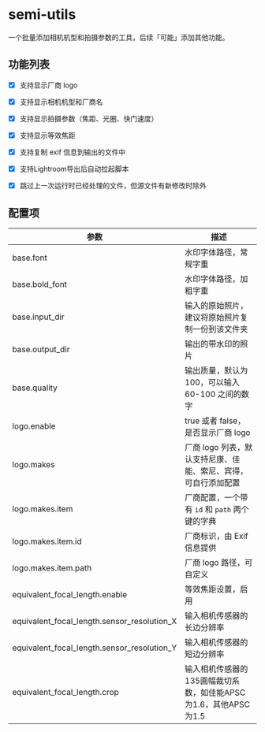 
# semi-utils
一个批量添加相机机型和拍摄参数的工具，后续「可能」添加其他功能。



## 功能列表

- [x] 支持显示厂商 logo
- [x] 支持显示相机机型和厂商名
- [x] 支持显示拍摄参数（焦距、光圈、快门速度）
- [x] 支持显示等效焦距
- [x] 支持复制 exif 信息到输出的文件中
- [x] 支持Lightroom导出后自动拉起脚本
- [x] 跳过上一次运行时已经处理的文件，但源文件有新修改时除外


## 配置项

| 参数                                            | 描述                                                                         |
| ----------------------------------------------- | --------------------------------------------------------------------------   |
| base.font                                       | 水印字体路径，常规字重                                                       |
| base.bold_font                                  | 水印字体路径，加粗字重                                                       |
| base.input_dir                                  | 输入的原始照片，建议将原始照片复制一份到该文件夹                             |
| base.output_dir                                 | 输出的带水印的照片                                                           |
| base.quality                                    | 输出质量，默认为 100，可以输入 60-100 之间的数字                             |
| logo.enable                                     | true 或者 false，是否显示厂商 logo                                           |
| logo.makes                                      | 厂商 logo 列表，默认支持尼康、佳能、索尼、宾得，可自行添加配置               |
| logo.makes.item                                 | 厂商配置，一个带有 `id` 和 `path` 两个键的字典                               |
| logo.makes.item.id                              | 厂商标识，由 Exif 信息提供                                                   |
| logo.makes.item.path                            | 厂商 logo 路径，可自定义                                                     |
| equivalent_focal_length.enable                  | 等效焦距设置，启用                                                           |
| equivalent_focal_length.sensor_resolution_X     | 输入相机传感器的长边分辨率                                                   |
| equivalent_focal_length.sensor_resolution_Y     | 输入相机传感器的短边分辨率                                                   |
| equivalent_focal_length.crop                    | 输入相机传感器的135画幅裁切系数，如佳能APSC为1.6，其他APSC为1.5              |
